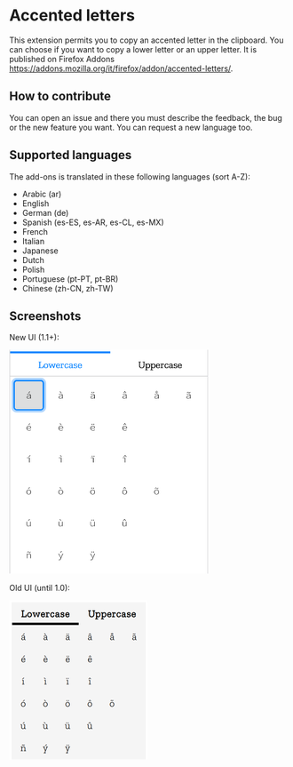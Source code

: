 # Accented letters
This extension permits you to copy an accented letter in the clipboard. You can choose if you want to copy a lower letter or an upper letter.
It is published on Firefox Addons https://addons.mozilla.org/it/firefox/addon/accented-letters/.

## How to contribute
You can open an issue and there you must describe the feedback, the bug or the new feature you want. You can request a new language too.

## Supported languages

The add-ons is translated in these following languages (sort A-Z):

- Arabic (ar)
- English
- German (de)
- Spanish (es-ES, es-AR, es-CL, es-MX)
- French
- Italian
- Japanese
- Dutch
- Polish
- Portuguese (pt-PT, pt-BR)
- Chinese (zh-CN, zh-TW)

## Screenshots

New UI (1.1+):

<img src="screenshots/screenshot_new.png" alt="screenshot new UI" style="zoom:50%;" />&nbsp;

Old UI (until 1.0):

<img src="screenshots/screenshot_old.png" alt="screenshot old" style="zoom:50%;" />